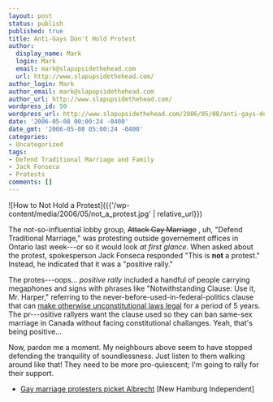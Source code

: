 ```yaml
---
layout: post
status: publish
published: true
title: Anti-Gays Don't Hold Protest
author:
  display_name: Mark
  login: Mark
  email: mark@slapupsidethehead.com
  url: http://www.slapupsidethehead.com/
author_login: Mark
author_email: mark@slapupsidethehead.com
author_url: http://www.slapupsidethehead.com/
wordpress_id: 50
wordpress_url: http://www.slapupsidethehead.com/2006/05/08/anti-gays-dont-hold-protest/
date: '2006-05-08 00:00:24 -0400'
date_gmt: '2006-05-08 05:00:24 -0400'
categories:
- Uncategorized
tags:
- Defend Traditional Marriage and Family
- Jack Fonseca
- Protests
comments: []
---
```

![How to Not Hold a Protest]({{'/wp-content/media/2006/05/not_a_protest.jpg' | relative_url}})

The not-so-influential lobby group, ~~Attack Gay Marriage~~ , uh, "Defend Traditional Marriage," was protesting outside governement offices in Ontario last week---or so it would look _at first glance_. When asked about the protest, spokesperson Jack Fonseca responded "This is **not** a protest." Instead, he indicated that it was a "positive rally."

The protes---oops... _positive rally_ included a handful of people carrying megaphones and signs with phrases like "Notwithstanding Clause: Use it, Mr. Harper," referring to the never-before-used-in-federal-politics clause that can [make otherwise unconstitutional laws legal](http://en.wikipedia.org/wiki/Notwithstanding_clause "Why is this in the constitution, again?") for a period of 5 years. The pr---ositive rallyers want the clause used so they can ban same-sex marriage in Canada without facing constitutional challanges. Yeah, that's being positive...

Now, pardon me a moment. My neighbours above seem to have stopped defending the tranquility of soundlessness. Just listen to them walking around like that! They need to be more pro-quiescent; I'm going to rally for their support.

- [Gay marriage protesters picket Albrecht](http://www.newhamburgindependent.ca/nhi/news/news_574140.html) [New Hamburg Independent]

